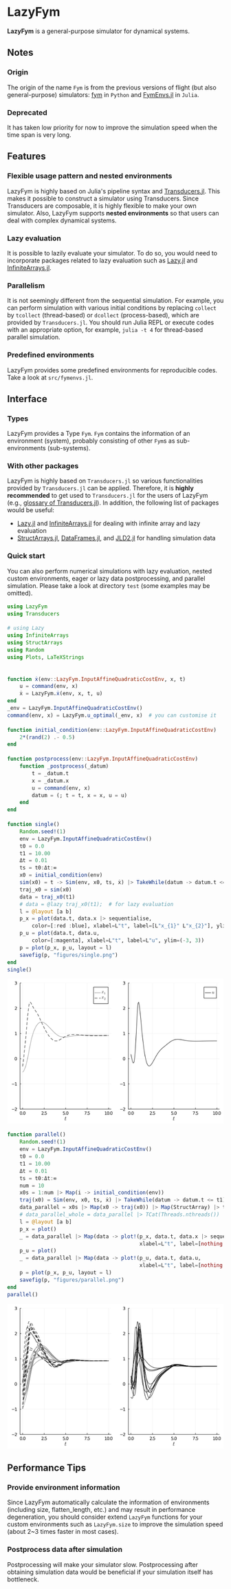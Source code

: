 # LazyFym
**LazyFym** is a general-purpose simulator for dynamical systems.
## Notes
### Origin
The origin of the name `Fym` is from the previous versions of flight (but also general-purpose) simulators:
[fym](https://github.com/fdcl-nrf/fym) in `Python` and [FymEnvs.jl](https://github.com/fdcl-nrf/FymEnvs.jl) in `Julia`.
### Deprecated
It has taken low priority for now to improve the simulation speed when the time span is very long.

## Features
### Flexible usage pattern and nested environments
LazyFym is highly based on Julia's pipeline syntax and [Transducers.jl](https://github.com/JuliaFolds/Transducers.jl).
This makes it possible to construct a simulator using Transducers.
Since Transducers are composable, it is highly flexible to make your own simulator.
Also,
LazyFym supports **nested environments** so that users can deal with
complex dynamical systems.
### Lazy evaluation
It is possible to lazily evaluate your simulator.
To do so,
you would need to incorporate packages related to lazy evaluation
such as [Lazy.jl](https://github.com/MikeInnes/Lazy.jl) and [InfiniteArrays.jl](https://github.com/JuliaArrays/InfiniteArrays.jl).
### Parallelism
It is not seemingly different from the sequential simulation.
For example,
you can perform simulation with various initial conditions by
replacing `collect` by `tcollect` (thread-based) or `dcollect` (process-based),
which are provided by `Transducers.jl`.
You should run Julia REPL or execute codes with an appropriate option,
for example, `julia -t 4` for thread-based parallel simulation.
### Predefined environments
LazyFym provides some predefined environments for reproducible codes.
Take a look at `src/fymenvs.jl`.
<!-- ### Performance improvement for simulations with long time span (Todo; experimental) -->
<!-- (I'm trying to apply some ideas, e.g., `PartitionedSim`, -->
<!-- but it seems slower than expected.) -->

## Interface
### Types
LazyFym provides a Type `Fym`.
`Fym` contains the information of an environment (system),
probably consisting of other `Fym`s as sub-environments (sub-systems).
### With other packages
LazyFym is highly based on `Transducers.jl` so various functionalities provided by
`Transducers.jl` can be applied.
Therefore, it is **highly recommended** to get used to `Transducers.jl` for the users of LazyFym (e.g., [glossary of Transducers.jl](https://juliafolds.github.io/Transducers.jl/dev/explanation/glossary/)).
In addition,
the following list of packages would be useful:
- [Lazy.jl](https://github.com/MikeInnes/Lazy.jl) and [InfiniteArrays.jl](https://github.com/JuliaArrays/InfiniteArrays.jl) for dealing with infinite array and lazy evaluation
- [StructArrays.jl](https://github.com/JuliaArrays/StructArrays.jl), [DataFrames.jl](https://github.com/JuliaData/DataFrames.jl), and [JLD2.jl](https://github.com/JuliaIO/JLD2.jl) for handling simulation data

### Quick start
You can also perform numerical simulations with lazy evaluation,
nested custom environments, eager or lazy data postprocessing, and parallel simulation.
Please take a look at directory `test` (some examples may be omitted).

```julia
using LazyFym
using Transducers

# using Lazy
using InfiniteArrays
using StructArrays
using Random
using Plots, LaTeXStrings


function ẋ(env::LazyFym.InputAffineQuadraticCostEnv, x, t)
    u = command(env, x)
    ẋ = LazyFym.ẋ(env, x, t, u)
end
_env = LazyFym.InputAffineQuadraticCostEnv()
command(env, x) = LazyFym.u_optimal(_env, x)  # you can customise it

function initial_condition(env::LazyFym.InputAffineQuadraticCostEnv)
    2*(rand(2) .- 0.5)
end

function postprocess(env::LazyFym.InputAffineQuadraticCostEnv)
    function _postprocess(_datum)
        t = _datum.t
        x = _datum.x
        u = command(env, x)
        datum = (; t = t, x = x, u = u)
    end
end

function single()
    Random.seed!(1)
    env = LazyFym.InputAffineQuadraticCostEnv()
    t0 = 0.0
    t1 = 10.00
    Δt = 0.01
    ts = t0:Δt:∞
    x0 = initial_condition(env)
    sim(x0) = t -> Sim(env, x0, ts, ẋ) |> TakeWhile(datum -> datum.t <= t) |> Map(postprocess(env)) |> collect |> StructArray
    traj_x0 = sim(x0)
    data = traj_x0(t1)
    # data = @lazy traj_x0(t1);  # for lazy evaluation
    l = @layout [a b]
    p_x = plot(data.t, data.x |> sequentialise,
        color=[:red :blue], xlabel=L"t", label=[L"x_{1}" L"x_{2}"], ylim=(-3, 3))
    p_u = plot(data.t, data.u,
        color=[:magenta], xlabel=L"t", label=L"u", ylim=(-3, 3))
    p = plot(p_x, p_u, layout = l)
    savefig(p, "figures/single.png")
end
single()
```
![single](./figures/single.png)
```julia
function parallel()
    Random.seed!(1)
    env = LazyFym.InputAffineQuadraticCostEnv()
    t0 = 0.0
    t1 = 10.00
    Δt = 0.01
    ts = t0:Δt:∞
    num = 10
    x0s = 1:num |> Map(i -> initial_condition(env))
    traj(x0) = Sim(env, x0, ts, ẋ) |> TakeWhile(datum -> datum.t <= t1) |> Map(postprocess(env)) |> collect
    data_parallel = x0s |> Map(x0 -> traj(x0)) |> Map(StructArray) |> tcollect
    # data_parallel_whole = data_parallel |> TCat(Threads.nthreads()) |> collect |> StructArray   # merge data
    l = @layout [a b]
    p_x = plot()
    _ = data_parallel |> Map(data -> plot!(p_x, data.t, data.x |> sequentialise,
                                           xlabel=L"t", label=[nothing nothing], color=[:red :blue], ylim=(-3, 3))) |> collect
    p_u = plot()
    _ = data_parallel |> Map(data -> plot!(p_u, data.t, data.u,
                                           xlabel=L"t", label=[nothing nothing], color=[:magenta], ylim=(-3, 3))) |> collect
    p = plot(p_x, p_u, layout = l)
    savefig(p, "figures/parallel.png")
end
parallel()
```
![parallel](./figures/parallel.png)

## Performance Tips
### Provide environment information
Since LazyFym automatically calculate the information of environments (including size, flatten_length, etc.)
and may result in performance degeneration,
you should consider extend `LazyFym` functions for your custom environments such as `LazyFym.size`
to improve the simulation speed (about 2~3 times faster in most cases).
### Postprocess data after simulation
Postprocessing will make your simulator slow.
Postprocessing after obtaining simulation data would be beneficial if your simulation itself has bottleneck.

<!-- ## Todo -->
<!-- - [x] Nested environments (like `fym` and `FymEnvs`) -->
<!-- - [x] Performance improvement (supporting nested env. makes it slow -> can be improved by telling LazyFym the information of your custom environments) -->
<!-- - [x] Add an example of parallel simulation -->
<!-- - [ ] Performance improvement for simulations with long time span -->
